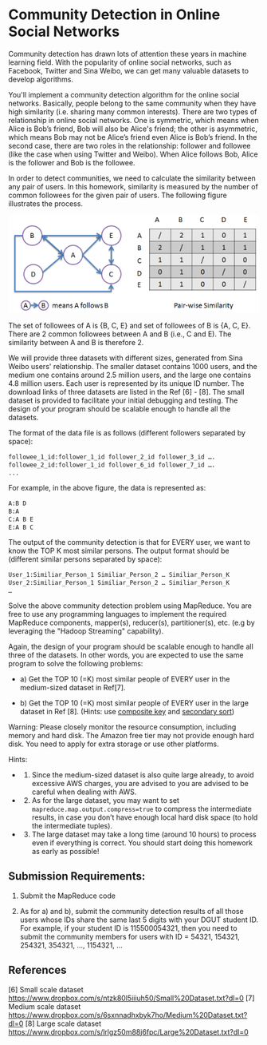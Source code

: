 

# Community Detection in Online Social Networks


Community detection has drawn lots of attention these years in machine learning field. With the popularity of online social networks, such as Facebook, Twitter and Sina Weibo, we can get many valuable datasets to develop algorithms.

You'll implement a community detection algorithm for the online social networks. Basically, people belong to the same community when they have high similarity (i.e. sharing many common interests). There are two types of relationship in online social networks. One is symmetric, which means when Alice is Bob’s friend, Bob will also be Alice's friend; the other is asymmetric, which means Bob may not be Alice’s friend even Alice is Bob’s friend. In the second case, there are two roles in the relationship: follower and followee (like the case when using Twitter and Weibo). When Alice follows Bob, Alice is the follower and Bob is the followee.

In order to detect communities, we need to calculate the similarity between any pair of users. In this homework, similarity is measured by the number of common followees for the given pair of users. The following figure illustrates the process.

![](https://raw.githubusercontent.com/justinjiajia/img/master/MapReduce/mr-community_detection.PNG)



The set of followees of A is {B, C, E} and set of followees of B is {A, C, E}. There are 2 common followees between A and B (i.e., C and E). The similarity between A and B is therefore 2.


We will provide three datasets with different sizes, generated from Sina Weibo users' relationship. The smaller dataset contains 1000 users, and the medium one contains around 2.5 million users, and the large one contains 4.8 million users. Each user is represented by its unique ID number. The download links of three datasets are listed in the Ref [6] - [8]. The small dataset is provided to facilitate your initial debugging and testing. The design of your program should be scalable enough to handle all the datasets.


The format of the data file is as follows (different followers separated by space):

```text
followee_1_id:follower_1_id follower_2_id follower_3_id ….
followee_2_id:follower_1_id follower_6_id follower_7_id ….
...
```

For example, in the above figure, the data is represented as:

```text
A:B D
B:A
C:A B E
E:A B C
```


The output of the community detection is that for EVERY user, we want to know the TOP K most similar persons. The output format should be (different similar persons separated by space):

```text
User_1:Similiar_Person_1 Similiar_Person_2 … Similiar_Person_K
User_2:Similiar_Person_1 Similiar_Person_2 … Similiar_Person_K
…

```


Solve the above community detection problem using MapReduce. You are free to use any programming languages to implement the required MapReduce components, mapper(s), reducer(s), partitioner(s), etc. (e.g by leveraging the "Hadoop Streaming" capability).

Again, the design of your program should be scalable enough to handle all three of the datasets. In other words, you are expected to use the same program to solve the following problems:

- a) Get the TOP 10 (=K) most similar people of EVERY user in the medium-sized dataset in Ref[7].

- b) Get the TOP 10 (=K) most similar people of EVERY user in the large dataset in Ref [8]. (Hints: use [composite key](http://tutorials.techmytalk.com/2014/11/14/mapreduce-composite-key-operation-part2/) and [secondary sort](http://codingjunkie.net/secondary-sort/))


Warning: Please closely monitor the resource consumption, including memory and hard disk. The Amazon free tier may not provide enough hard disk. You need to apply for extra storage or use other platforms.


Hints:

- 1. Since the medium-sized dataset is also quite large already, to avoid excessive AWS charges, you are advised to you are advised to be careful when dealing with AWS.

- 2. As for the large dataset, you may want to set `mapreduce.map.output.compress=true` to compress the intermediate results, in case you don’t have enough local hard disk space (to hold the intermediate tuples).

- 3. The large dataset may take a long time (around 10 hours) to process even if everything is correct. You should start doing this homework as early as possible!


## Submission Requirements:

1. Submit the MapReduce code

2. As for a) and b), submit the community detection results of all those users whose IDs share the same last 5 digits with your DGUT student ID. For example, if your student ID is 115500054321, then you need to submit the community members for users with ID = 54321, 154321, 254321, 354321, ..., 1154321, ...



## References


[6] Small scale dataset
https://www.dropbox.com/s/ntzk80l5iiiuh50/Small%20Dataset.txt?dl=0
[7] Medium scale dataset
https://www.dropbox.com/s/6sxnnadhxbyk7ho/Medium%20Dataset.txt?dl=0
[8] Large scale dataset
https://www.dropbox.com/s/lrlgz50m88j6fpc/Large%20Dataset.txt?dl=0
